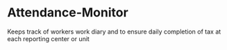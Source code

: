 # Attendance-Monitor
Keeps track of workers work diary and to ensure daily completion of tax at each reporting center or unit

